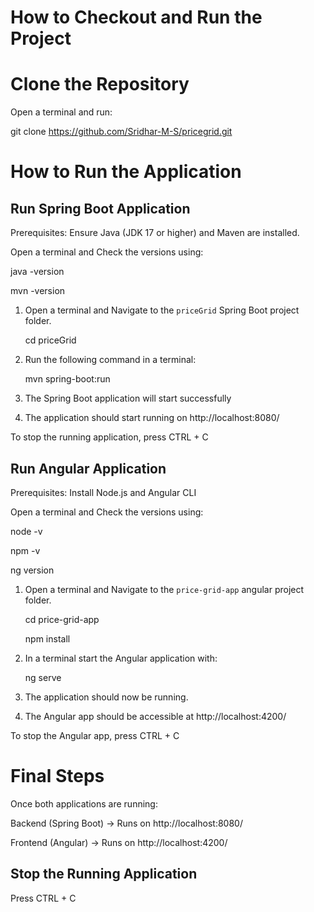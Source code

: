 # How to Checkout and Run the Project

# **Clone the Repository**
Open a terminal and run:

git clone https://github.com/Sridhar-M-S/pricegrid.git


# How to Run the Application

## Run Spring Boot Application

Prerequisites:
Ensure Java (JDK 17 or higher) and Maven are installed.

Open a terminal and Check the versions using:

   java -version
   
   mvn -version

1. Open a terminal and Navigate to the `priceGrid` Spring Boot project folder.

   cd   priceGrid
   
2. Run the following command in a terminal:

   mvn spring-boot:run
   
3. The Spring Boot application will start successfully

4. The application should start running on http://localhost:8080/

To stop the running application, press CTRL + C


## Run Angular Application

Prerequisites:
Install Node.js and Angular CLI

Open a terminal and Check the versions using:

   node -v
   
   npm -v
   
   ng version

1. Open a terminal and Navigate to the `price-grid-app` angular project folder.

   cd price-grid-app  
   
   npm install

3. In a terminal start the Angular application with:

   ng serve

5. The application should now be running.

6. The Angular app should be accessible at http://localhost:4200/

To stop the Angular app, press CTRL + C


# Final Steps
Once both applications are running:

Backend (Spring Boot) → Runs on http://localhost:8080/

Frontend (Angular) → Runs on http://localhost:4200/

## Stop the Running Application
  Press CTRL + C
